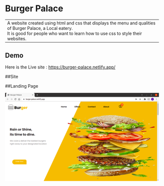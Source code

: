# Burger Palace
<table>
  <tr>
    <td>A website created using html and css that displays the menu and qualities of Burger Palace, a Local eatery.<br>
    It is good for people who want to learn how to use css to style their websites.</td>
  </tr>
  </table>
   
   ## Demo
   Here is the Live site : https://burger-palace.netlify.app/
   
   ##Site
   
   ##Landing Page
   
   ![](https://github.com/charity-bit/Burger-Palace/blob/main/assets/landing.png)
